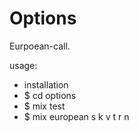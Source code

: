 # Options

Eurpoean-call.

usage: 

<ul>
<li>installation</li>
<li>$ cd options</li>
<li>$ mix test</li>
<li>$ mix european s k v t r n</li>
</ul>
